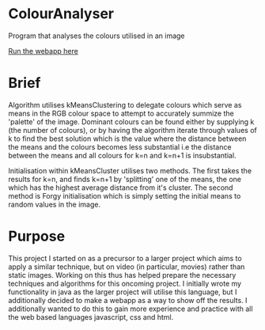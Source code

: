 # ColourAnalyser
Program that analyses the colours utilised in an image

[Run the webapp here](https://ginga17.github.io/)

# Brief

Algorithm utilises kMeansClustering to delegate colours which serve as means in the RGB colour space
to attempt to accurately summize the 'palette' of the image. 
Dominant colours can be found either by supplying k (the number of colours), or by having the algorithm
iterate through values of k to find the best solution which is the value where the distance between the means
and the colours becomes less substantial i.e the distance between the means and all colours for k=n and k=n+1 is insubstantial.

Initialisation within kMeansCluster utilises two methods. The first takes the results for k=n, and finds k=n+1 by 'splitting'
one of the means, the one which has the highest average distance from it's cluster. 
The second method is Forgy initialisation which is simply setting the initial means to random values in the image.

# Purpose

This project I started on as a precursor to a larger project which aims to apply a similar technique, but on video (in particular, 
movies) rather than static images. Working on this thus has helped prepare the necessary techniques and algorithms for this oncoming 
project. I initially wrote my functionality in java as the larger project will utilise this language, but I additionally decided to make
a webapp as a way to show off the results. I additionally wanted to do this to gain more experience and practice with all the web based
languages javascript, css and html.
